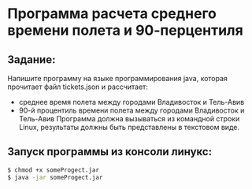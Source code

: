 # Программа расчета среднего времени полета и 90-перцентиля

## Задание:
Напишите программу на языке программирования
java, которая прочитает файл tickets.json и
рассчитает:
- среднее время полета между городами Владивосток
  и Тель-Авив
- 90-й процентиль времени полета между городами
  Владивосток и Тель-Авив
  Программа должна вызываться из командной строки
  Linux, результаты должны быть представлены в
  текстовом виде.

## Запуск программы из консоли линукс:
```bash
$ chmod +x someProgect.jar
$ java -jar someProgect.jar
